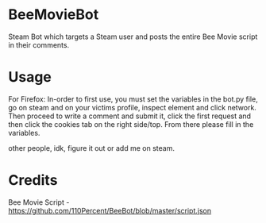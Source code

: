 # BeeMovieBot
Steam Bot which targets a Steam user and posts the entire Bee Movie script in their comments.

# Usage
For Firefox:
In-order to first use, you must set the variables in the bot.py file, go on steam and on your victims profile, inspect element and click network. Then proceed to write a comment and submit it, click the first request and then click the cookies tab on the right side/top. From there please fill in the variables.

other people, idk, figure it out or add me on steam.

# Credits
Bee Movie Script - https://github.com/110Percent/BeeBot/blob/master/script.json
